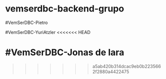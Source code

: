 # vemserdbc-backend-grupo


#VemSerDBC-Pietro

#VemSerDBC-YuriAtzler
<<<<<<< HEAD

#VemSerDBC-Jonas de lara
=======

>>>>>>> a5ab420b314dcac9eb0b2235662f2880a4422475
